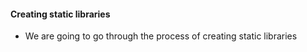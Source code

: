 #### Creating static libraries

- We are going to go through the process of creating static libraries
